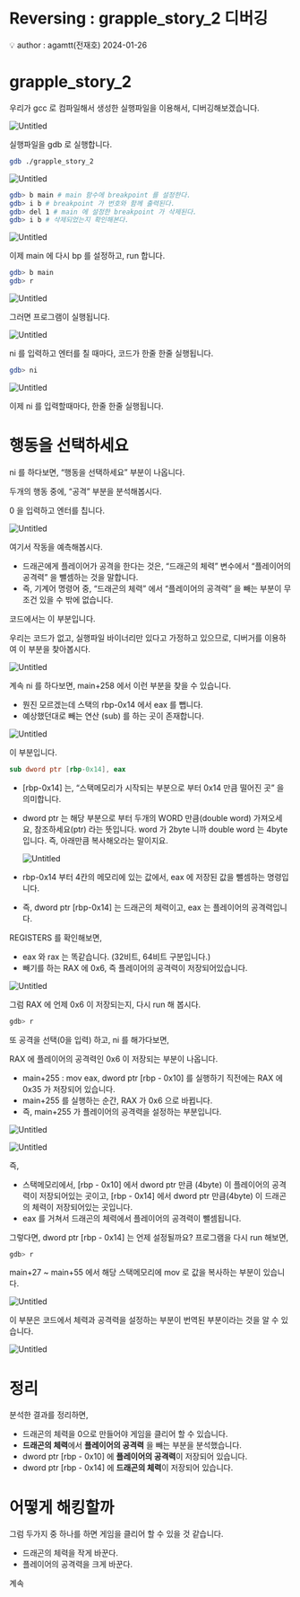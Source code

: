 # Reversing : grapple_story_2 디버깅

<aside>
💡 author : agamtt(전재호) 2024-01-26

</aside>

# grapple_story_2

우리가 gcc 로 컴파일해서 생성한 실행파일을 이용해서, 디버깅해보겠습니다.

![Untitled](Untitled%20316.png)

실행파일을 gdb 로 실행합니다.

```bash
gdb ./grapple_story_2
```

![Untitled](Untitled%20317.png)

```bash
gdb> b main # main 함수에 breakpoint 를 설정한다.
gdb> i b # breakpoint 가 번호와 함께 출력된다.
gdb> del 1 # main 에 설정한 breakpoint 가 삭제된다. 
gdb> i b # 삭제되었는지 확인해본다.
```

![Untitled](Untitled%20318.png)

이제 main 에 다시 bp 를 설정하고, run 합니다.

```bash
gdb> b main
gdb> r
```

![Untitled](Untitled%20319.png)

그러면 프로그램이 실행됩니다.

![Untitled](Untitled%20320.png)

ni 를 입력하고 엔터를 칠 때마다, 코드가 한줄 한줄 실행됩니다.

```bash
gdb> ni
```

![Untitled](Untitled%20321.png)

이제 ni 를 입력할때마다, 한줄 한줄 실행됩니다.

# 행동을 선택하세요

ni 를 하다보면, “행동을 선택하세요” 부분이 나옵니다.

두개의 행동 중에, “공격” 부분을 분석해봅시다.

0 을 입력하고 엔터를 칩니다.

![Untitled](Untitled%20330.png)

여기서 작동을 예측해봅시다.

- 드래곤에게 플레이어가 공격을 한다는 것은, “드래곤의 체력” 변수에서 “플레이어의 공격력” 을 뺄셈하는 것을 말합니다.
- 즉, 기계어 명령어 중, “드래곤의 체력” 에서 “플레이어의 공격력” 을 빼는 부분이 무조건 있을 수 밖에 없습니다.

코드에서는 이 부분입니다.

우리는 코드가 없고, 실행파일 바이너리만 있다고 가정하고 있으므로, 디버거를 이용하여 이 부분을 찾아봅시다.

![Untitled](Untitled%20331.png)

계속 ni 를 하다보면, main+258 에서 이런 부분을 찾을 수 있습니다.

- 뭔진 모르겠는데 스택의 rbp-0x14 에서 eax 를 뺍니다.
- 예상했던대로 빼는 연산 (sub) 를 하는 곳이 존재합니다.

![Untitled](Untitled%20332.png)

이 부분입니다.

```nasm
sub dword ptr [rbp-0x14], eax
```

- [rbp-0x14] 는, “스택메모리가 시작되는 부분으로 부터 0x14 만큼 떨어진 곳” 을 의미합니다.
- dword ptr 는 해당 부분으로 부터 두개의 WORD 만큼(double word) 가져오세요, 참조하세요(ptr) 라는 뜻입니다. word 가 2byte 니까 double word 는 4byte 입니다. 즉, 아래만큼 복사해오라는 말이지요.
    
    ![Untitled](Untitled%20333.png)
    
- rbp-0x14 부터 4칸의 메모리에 있는 값에서, eax 에 저장된 값을 뺄셈하는 명령입니다.
- 즉, dword ptr [rbp-0x14] 는 드래곤의 체력이고, eax 는 플레이어의 공격력입니다.

REGISTERS 를 확인해보면,

- eax 와 rax 는 똑같습니다. (32비트, 64비트 구분입니다.)
- 빼기를 하는 RAX 에 0x6, 즉 플레이어의 공격력이 저장되어있습니다.

![Untitled](Untitled%20334.png)

그럼 RAX 에 언제 0x6 이 저장되는지, 다시 run 해 봅시다.

```nasm
gdb> r
```

또 공격을 선택(0을 입력) 하고, ni 를 해가다보면,

RAX 에 플레이어의 공격력인 0x6 이 저장되는 부분이 나옵니다.

- main+255 : mov eax, dword ptr [rbp - 0x10] 를 실행하기 직전에는 RAX 에 0x35 가 저장되어 있습니다.
- main+255 를 실행하는 순간, RAX 가 0x6 으로 바뀝니다.
- 즉, main+255 가 플레이어의 공격력을 설정하는 부분입니다.

![Untitled](Untitled%20335.png)

![Untitled](Untitled%20336.png)

즉,

- 스택메모리에서, [rbp - 0x10] 에서 dword ptr 만큼 (4byte) 이 플레이어의 공격력이 저장되어있는 곳이고,  [rbp - 0x14] 에서 dword ptr 만큼(4byte) 이 드래곤의 체력이 저장되어있는 곳입니다.
- eax 를 거쳐서 드래곤의 체력에서 플레이어의 공격력이 뺄셈됩니다.

그렇다면,  dword ptr [rbp - 0x14] 는 언제 설정될까요? 프로그램을 다시 run 해보면,

```nasm
gdb> r
```

 

main+27 ~ main+55 에서 해당 스택메모리에 mov 로 값을 복사하는 부분이 있습니다.

![Untitled](Untitled%20337.png)

이 부분은 코드에서 체력과 공격력을 설정하는 부분이 번역된 부분이라는 것을 알 수 있습니다.

![Untitled](Untitled%20338.png)

# 정리

분석한 결과를 정리하면,

- 드래곤의 체력을 0으로 만들어야 게임을 클리어 할 수 있습니다.
- **드래곤의 체력**에서 **플레이어의 공격력** 을 빼는 부분을 분석했습니다.
- dword ptr [rbp - 0x10] 에 **플레이어의 공격력**이 저장되어 있습니다.
- dword ptr [rbp - 0x14] 에 **드래곤의 체력**이 저장되어 있습니다.

# 어떻게 해킹할까

그럼 두가지 중 하나를 하면 게임을 클리어 할 수 있을 것 같습니다.

- 드래곤의 체력을 작게 바꾼다.
- 플레이어의 공격력을 크게 바꾼다.

계속